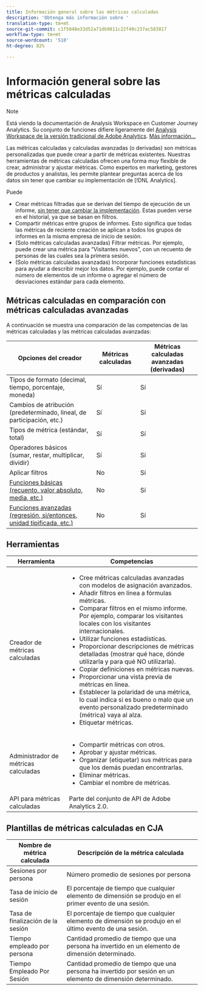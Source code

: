 ```yaml
---
title: Información general sobre las métricas calculadas
description: 'Obtenga más información sobre '
translation-type: tm+mt
source-git-commit: c1f5048e33d52a71db9811c22f49c237ac583817
workflow-type: tm+mt
source-wordcount: '510'
ht-degree: 82%

---
```



# Información general sobre las métricas calculadas

>[!NOTE]
>
>Está viendo la documentación de Analysis Workspace en Customer Journey Analytics. Su conjunto de funciones difiere ligeramente del [Analysis Workspace de la versión tradicional de Adobe Analytics](https://docs.adobe.com/content/help/es-ES/analytics/analyze/analysis-workspace/home.html). [Más información...](/help/getting-started/cja-aa.md)

Las métricas calculadas y calculadas avanzadas (o derivadas) son métricas personalizadas que puede crear a partir de métricas existentes. Nuestras herramientas de métricas calculadas ofrecen una forma muy flexible de crear, administrar y ajustar métricas. Como expertos en marketing, gestores de productos y analistas, les permite plantear preguntas acerca de los datos sin tener que cambiar su implementación de [!DNL Analytics].

Puede

* Crear métricas filtradas que se derivan del tiempo de ejecución de un informe, [sin tener que cambiar la implementación](https://youtu.be/CuQTm9RaUpY). Estas pueden verse en el historial, ya que se basan en filtros.
* Compartir métricas entre grupos de informes. Esto significa que todas las métricas de reciente creación se aplican a todos los grupos de informes en la misma empresa de inicio de sesión.
* (Solo métricas calculadas avanzadas) Filtrar métricas. Por ejemplo, puede crear una métrica para “Visitantes nuevos”, con un recuento de personas de las cuales sea la primera sesión.
* (Solo métricas calculadas avanzadas) Incorporar funciones estadísticas para ayudar a describir mejor los datos. Por ejemplo, puede contar el número de elementos de un informe o agregar el número de desviaciones estándar para cada elemento.

## Métricas calculadas en comparación con métricas calculadas avanzadas

A continuación se muestra una comparación de las competencias de las métricas calculadas y las métricas calculadas avanzadas:

| Opciones del creador | Métricas calculadas | Métricas calculadas avanzadas (derivadas) |
|---|---|---|
| Tipos de formato (decimal, tiempo, porcentaje, moneda) | Sí | Sí |
| Cambios de atribución (predeterminado, lineal, de participación, etc.) | Sí | Sí |
| Tipos de métrica (estándar, total) | Sí | Sí |
| Operadores básicos (sumar, restar, multiplicar, dividir) | Sí | Sí |
| Aplicar filtros | No | Sí |
| [Funciones básicas (recuento, valor absoluto, media, etc.)](/help/components/calc-metrics/cm-functions.md) | No | Sí |
| [Funciones avanzadas (regresión, si/entonces, unidad tipificada, etc.)](/help/components/calc-metrics/cm-adv-functions.md) | No | Sí |

## Herramientas

| Herramienta | Competencias |
|--- |--- |
| Creador de métricas calculadas | <ul><li>Cree métricas calculadas avanzadas con modelos de asignación avanzados.</li><li>Añadir filtros en línea a fórmulas métricas.</li><li>Comparar filtros en el mismo informe. Por ejemplo, comparar los visitantes locales con los visitantes internacionales.</li><li>Utilizar funciones estadísticas.</li><li> Proporcionar descripciones de métricas detalladas (mostrar qué hace, dónde utilizarla y para qué NO utilizarla).</li><li>Copiar definiciones en métricas nuevas.</li><li>Proporcionar una vista previa de métricas en línea.</li><li>Establecer la polaridad de una métrica, lo cual indica si es bueno o malo que un evento personalizado predeterminado (métrica) vaya al alza.</li><li>Etiquetar métricas.</li></ul> |
| Administrador de métricas calculadas | <ul><li>Compartir métricas con otros.</li><li>Aprobar y ajustar métricas.</li><li>Organizar (etiquetar) sus métricas para que los demás puedan encontrarlas.</li><li>Eliminar métricas.</li><li>Cambiar el nombre de métricas.</li></ul> |
| API para métricas calculadas | Parte del conjunto de API de Adobe Analytics 2.0. |

## Plantillas de métricas calculadas en CJA

| Nombre de métrica calculada | Descripción de la métrica calculada |
| --- | --- |
| Sesiones por persona | Número promedio de sesiones por persona |
| Tasa de inicio de sesión | El porcentaje de tiempo que cualquier elemento de dimensión se produjo en el primer evento de una sesión. |
| Tasa de finalización de la sesión | El porcentaje de tiempo que cualquier elemento de dimensión se produjo en el último evento de una sesión. |
| Tiempo empleado por persona | Cantidad promedio de tiempo que una persona ha invertido en un elemento de dimensión determinado. |
| Tiempo Empleado Por Sesión | Cantidad promedio de tiempo que una persona ha invertido por sesión en un elemento de dimensión determinado. |
